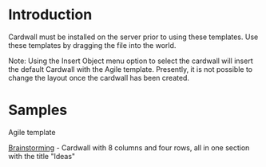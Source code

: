 # Introduction #

Cardwall must be installed on the server prior to using these templates.  Use these templates by dragging the file into the world.

Note: Using the Insert Object menu option to select the cardwall will insert the default Cardwall with the Agile template. Presently, it is not possible to change the layout once the cardwall has been created.


# Samples #

Agile template

[Brainstorming](http://code.google.com/p/cardwall-for-openwonderland/downloads/detail?name=brainstorming.cardwall&can=2&q=) - Cardwall with 8 columns and four rows, all in one section with the title "Ideas"